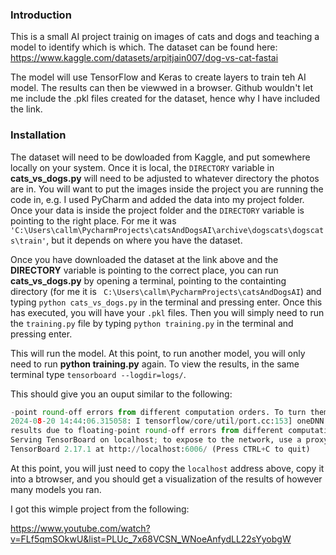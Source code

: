 ### **Introduction**

This is a small AI project trainig on images of cats and dogs and teaching a model to identify which is which. The dataset can be found here:
https://www.kaggle.com/datasets/arpitjain007/dog-vs-cat-fastai

The model will use TensorFlow and Keras to create layers to train teh AI model. The results can then be viewwed in a browser.
Github wouldn't let me include the .pkl files created for the dataset, hence why I have included the link.

### **Installation**
The dataset will need to be dowloaded from Kaggle, and put somewhere locally on your system. 
Once it is local, the ```DIRECTORY``` variable in **__cats_vs_dogs.py__** will need to be adjusted to whatever directory the photos are in.
You will want to put the images inside the project you are running the code in, e.g. I used PyCharm and 
added the data into my project folder. Once your data is inside the project folder and the ```DIRECTORY``` variable
is pointing to the right place. For me it was
```'C:\Users\callm\PycharmProjects\catsAndDogsAI\archive\dogscats\dogscats\train'```, but it depends on where you have the dataset.

Once you have downloaded the dataset at the link above and the **DIRECTORY** variable is pointing to the correct place, you can run
**__cats_vs_dogs.py__** by opening a terminal, pointing to the containting directory 
(for me it is ``` C:\Users\callm\PycharmProjects\catsAndDogsAI```) and typing ```python cats_vs_dogs.py``` in the terminal and pressing enter.
Once this has executed, you will have your ```.pkl``` files. Then you will simply need to run the ```training.py``` file by typing ```python training.py```
in the terminal and pressing enter. 

This will run the model. At this point, to run another model, you will only need to run **python training.py** again. To view the results, 
in the same terminal type ```tensorboard --logdir=logs/```.

This should give you an ouput similar to the following:
```python
-point round-off errors from different computation orders. To turn them off, set the environment variable `TF_ENABLE_ONEDNN_OPTS=0`.
2024-08-20 14:44:06.315058: I tensorflow/core/util/port.cc:153] oneDNN custom operations are on. You may see slightly different numerical
results due to floating-point round-off errors from different computation orders. To turn them off, set the environment variable `TF_ENABLE_ONEDNN_OPTS=0`.
Serving TensorBoard on localhost; to expose to the network, use a proxy or pass --bind_all
TensorBoard 2.17.1 at http://localhost:6006/ (Press CTRL+C to quit)
```

At this point, you will just need to copy the ```localhost``` address above, copy it into a btrowser, and you should get a visualization of the 
results of however many models you ran.

I got this wimple project from the following:

https://www.youtube.com/watch?v=FLf5qmSOkwU&list=PLUc_7x68VCSN_WNoeAnfydLL22sYyobgW
